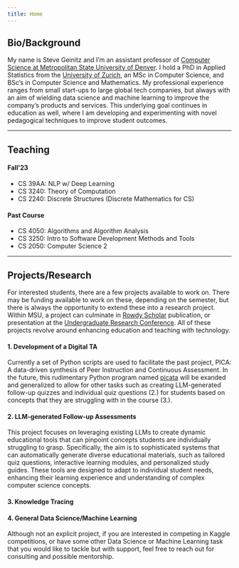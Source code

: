 ```yaml
---
title: Home
---
```


## Bio/Background
My name is Steve Geinitz and I’m an assistant professor of [Computer Science at Metropolitan State University of Denver](https://www.msudenver.edu/computer-sciences/). I hold a PhD in Applied Statistics from the [University of Zurich](https://www.uzh.ch/en.html), an MSc in Computer Science, and BSc’s in Computer Science and Mathematics. My professional experience ranges from small start-ups to large global tech companies, but always with an aim of wielding data science and machine learning to improve the company’s products and services. This underlying goal continues in education as well, where I am developing and experimenting with novel pedagogical techniques to improve student outcomes. 

___

## Teaching

#### Fall'23
- CS 39AA: NLP w/ Deep Learning
- CS 3240: Theory of Computation
- CS 2240: Discrete Structures (Discrete Mathematics for CS)
  
#### Past Course
- CS 4050: Algorithms and Algorithm Analysis
- CS 3250: Intro to Software Development Methods and Tools
- CS 2050: Computer Science 2
 


___

## Projects/Research
For interested students, there are a few projects available to work on. There may be funding available to work on these, depending on the semester, but there is always the opportunity to extend these into a research project. Within MSU, a project can culminate in [Rowdy Scholar](https://www.msudenver.edu/rowdy-scholar/) publication, or presentation at the [Undergraduate Research Conference](https://www.msudenver.edu/undergraduate-research-creative-scholarship-program/undergraduate-research-conference/). All of these projects revolve around enhancing education and teaching with technology. 


#### 1. Development of a Digital TA
Currently a set of Python scripts are used to facilitate the past project, PICA: A data-driven synthesis of Peer Instruction and Continuous Assessment. In the future, this rudimentary Python program named [picata](https://github.com/sgeinitz/picata) will be exanded and generalized to allow for other tasks such as creating LLM-generated follow-up quizzes and individual quiz questions (2.) for students based on concepts that they are struggling with in the course (3.). 

#### 2. LLM-generated Follow-up Assessments
This project focuses on leveraging existing LLMs to create dynamic educational tools that can pinpoint concepts students are individually struggling to grasp. Specifically, the aim is to sophisticated systems that can automatically generate diverse educational materials, such as tailored quiz questions, interactive learning modules, and personalized study guides. These tools are designed to adapt to individual student needs, enhancing their learning experience and understanding of complex computer science concepts.

#### 3. Knowledge Tracing


#### 4. General Data Science/Machine Learning
Although not an explicit project, if you are interested in competing in Kaggle competitions, or have some other Data Science or Machine Learning task that you would like to tackle but with support, feel free to reach out for consulting and possible mentorship. 
